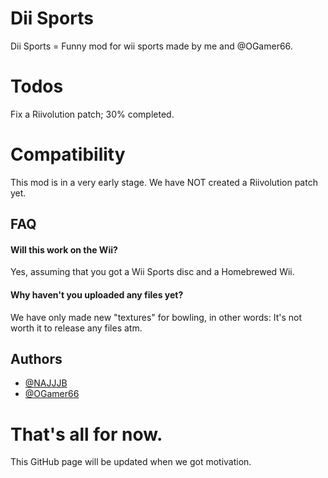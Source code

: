 # Dii Sports
Dii Sports = Funny mod for wii sports made by me and @OGamer66.

# Todos
Fix a Riivolution patch; 30% completed.

# Compatibility
This mod is in a very early stage. We have NOT created a Riivolution patch yet.


## FAQ

#### Will this work on the Wii?

Yes, assuming that you got a Wii Sports disc and a Homebrewed Wii.

#### Why haven't you uploaded any files yet?

We have only made new "textures" for bowling, in other words: It's not worth it to release any files atm.


## Authors

- [@NAJJJB](https://github.com/NAJJJB)
- [@OGamer66](https://github.com/OGamer66)

# That's all for now.
This GitHub page will be updated when we got motivation.